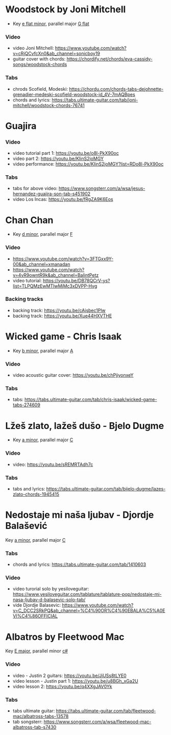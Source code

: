 # Woodstock by Joni Mitchell
- Key [e flat minor](https://www.guitarscale.org/e-flat-minor.html), parallel major [G flat](https://www.guitarscale.org/g-flat-major.html)
### Video
- video Joni Mitchell: https://www.youtube.com/watch?v=cRjQCvfcXn0&ab_channel=sonicboy19
- guitar cover with chords: https://chordify.net/chords/eva-cassidy-songs/woodstock-chords

### Tabs
- chrods Scofield, Modeski: https://chordu.com/chords-tabs-dejohnette-grenadier-medeski-scofield-woodstock-id_4V-7mAQBpes
- chords and lyrics: https://tabs.ultimate-guitar.com/tab/joni-mitchell/woodstock-chords-76741

# Guajira
### Video
- video tutorial part 1: https://youtu.be/o8l-PkX90oc
- video part 2: https://youtu.be/KIinS2joMGY
- video performance: https://youtu.be/KIinS2joMGY?list=RDo8l-PkX90oc
### Tabs
- tabs for above video: https://www.songsterr.com/a/wsa/jesus-hernandez-guajira-son-tab-s451902
- video Los Incas: https://youtu.be/fRgZA9K6Eos

# Chan Chan
- Key [d minor](https://www.guitarscale.org/d-minor.html), parallel major [F](https://www.guitarscale.org/f-major.html)
### Video
- https://www.youtube.com/watch?v=3FTGxx9Y-00&ab_channel=xmanadan
- https://www.youtube.com/watch?v=4vR9owntR9k&ab_channel=BalintPetz
- video tutorial: https://youtu.be/DB78QCrV-ys?list=TLPQMzEwMTIwMjMc3xDVPP-Hvg
### Backing tracks
- backing track: https://youtu.be/cAjsbec1Plw
- backing track: https://youtu.be/Xue44HXVTHE

# Wicked game - Chris Isaak
- Key [b minor](https://www.guitarscale.org/b-minor.html), parallel major [A](https://www.guitarscale.org/a-major.html)
### Video
- video acoustic guitar cover: https://youtu.be/chPjiyonxeY
### Tabs
- tabs: https://tabs.ultimate-guitar.com/tab/chris-isaak/wicked-game-tabs-274609

# Lžeš zlato, lažeš dušo - Bjelo Dugme
- Key [a minor](https://www.guitarscale.org/a-minor.html), parallel major [C](https://www.guitarscale.org/c-major.html)
### Video
- video: https://youtu.be/sREMRTAdh7c
### Tabs
- tabs and lyrics: https://tabs.ultimate-guitar.com/tab/bijelo-dugme/lazes-zlato-chords-1945415

# Nedostaje mi naša ljubav - Djordje Balašević
Key [a minor](https://www.guitarscale.org/a-minor.html), parallel major [C](https://www.guitarscale.org/c-major.html)
### Tabs
- chords and lyrics: https://tabs.ultimate-guitar.com/tab/1410603
### Video
- video turorial solo by yesiloveguitar: https://www.yesiloveguitar.com/tablature/tablature-pop/nedostaje-mi-nasa-ljubav-d-balasevic-solo-tab/
- vide Djordje Balasevic: https://www.youtube.com/watch?v=C_DCC2SRkPQ&ab_channel=%C4%90OR%C4%90EBALA%C5%A0EVI%C4%86OFFICIAL

# Albatros by Fleetwood Mac
Key [E major](https://www.guitarscale.org/e-major.html), parallel minor [c#](https://www.guitarscale.org/c-sharp-minor.html)
### Video
- video - Justin 2 guitars: https://youtu.be/JjUSs8tLYE0
- video lesson - Justin part 1: https://youtu.be/u8BGh_xGa2U
- video lesson 2: https://youtu.be/q4XXgJAV0Yk
### Tabs
- tabs ultimate guitar: https://tabs.ultimate-guitar.com/tab/fleetwood-mac/albatross-tabs-13578
- tab songsterr: https://www.songsterr.com/a/wsa/fleetwood-mac-albatross-tab-s7430
